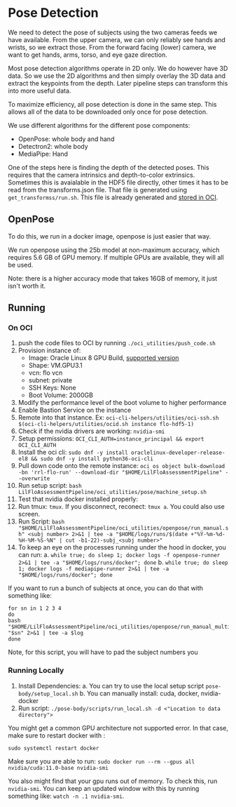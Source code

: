 # Pose Detection

We need to detect the pose of subjects using the two cameras feeds
we have available. From the upper camera, we can only reliably see
hands and wrists, so we extract those. From the forward facing (lower)
camera, we want to get hands, arms, torso, and eye gaze direction.

Most pose detection algorithms operate in 2D only. We do however
have 3D data. So we use the 2D algorithms and then simply overlay
the 3D data and extract the keypoints from the depth. Later pipeline
steps can transform this into more useful data.

To maximize efficiency, all pose detection is done in the same step.
This allows all of the data to be downloaded only once for pose detection.

We use different algorithms for the different pose components:

*   OpenPose: whole body and hand
*   Detectron2: whole body
*   MediaPipe: Hand

One of the steps here is finding the depth of the detected poses.
This requires that the camera intrinsics and depth-to-color extrinsics.
Sometimes this is avaialable in the HDF5 file directly, other times
it has to be read from the transforms.json file. That file is generated
using `get_transformss/run.sh`. This file is already generated and [stored
in OCI](https://cloud.oracle.com/object-storage/buckets/idtxkczoknc2/rrl-flo-transforms/objects?region=us-ashburn-1).

## OpenPose

To do this, we run in a docker image, openpose is just easier that way.

We run openpose using the 25b model at non-maximum accuracy,
which requires 5.6 GB of GPU memory.
If multiple GPUs are available, they will all be used.

Note: there is a higher accuracy mode that takes 16GB of memory,
it just isn't worth it.

## Running

### On OCI

1.  push the code files to OCI by running `./oci_utilities/push_code.sh`
2.  Provision instance of:
    *   Image: Oracle Linux 8 GPU Build, [supported version](https://nvidia.github.io/nvidia-docker/)
    *   Shape: VM.GPU3.1
    *   vcn: flo vcn
    *   subnet: private
    *   SSH Keys: None
    *   Boot Volume: 2000GB
3.  Modify the performance level of the boot volume to higher performance
4.  Enable Bastion Service on the instance
5.  Remote into that instance. Ex:
    `oci-cli-helpers/utilities/oci-ssh.sh $(oci-cli-helpers/utilities/ocid.sh instance flo-hdf5-1)`
6.  Check if the nvidia drivers are working: `nvidia-smi`
7.  Setup permissions: `OCI_CLI_AUTH=instance_principal && export OCI_CLI_AUTH`
8.  Install the oci cli: `sudo dnf -y install oraclelinux-developer-release-el8 && sudo dnf -y install python36-oci-cli`
9.  Pull down code onto the remote instance:
    `oci os object bulk-download -bn 'rrl-flo-run' --download-dir "$HOME/LilFloAssessmentPipeline" --overwrite`
10. Run setup script: `bash LilFloAssessmentPipeline/oci_utilities/pose/machine_setup.sh`
11. Test that nvidia docker installed properly:
12. Run tmux: `tmux`. If you disconnect, reconect: `tmux a`. You could also use screen.
13. Run Script: `bash "$HOME/LilFloAssessmentPipeline/oci_utilities/openpose/run_manual.sh" <subj number> 2>&1 | tee -a "$HOME/logs/runs/$(date +"%Y-%m-%d-%H-%M-%S-%N" | cut -b1-22)-subj_<subj number>"`
14. To keep an eye on the processes running under the hood in docker, you can run:
    a. `while true; do sleep 1; docker logs -f openpose-runner 2>&1 | tee -a "$HOME/logs/runs/docker"; done`
    b. `while true; do sleep 1; docker logs -f mediapipe-runner 2>&1 | tee -a "$HOME/logs/runs/docker"; done`

If you want to run a bunch of subjects at once, you can do that with something like:

```{bash}
for sn in 1 2 3 4
do
bash "$HOME/LilFloAssessmentPipeline/oci_utilities/openpose/run_manual_multi.sh" "$sn" 2>&1 | tee -a $log
done
```

Note, for this script, you will have to pad the subject numbers you

### Running Locally

1.  Install Dependencies:
    a. You can try to use the local setup script `pose-body/setup_local.sh`
    b. You can manually install: cuda, docker, nvidia-docker
2.  Run script: `./pose-body/scripts/run_local.sh -d <"Location to data directory">`

You might get a common GPU architecture not supported error. In that case, make sure to restart docker with :

`sudo systemctl restart docker`

Make sure you are able to run:
`sudo docker run --rm --gpus all nvidia/cuda:11.0-base nvidia-smi`

You also might find that your gpu runs out of memory. To check this,
run `nvidia-smi`. You can keep an updated window with this by running
something like: `watch -n .1 nvidia-smi`.
